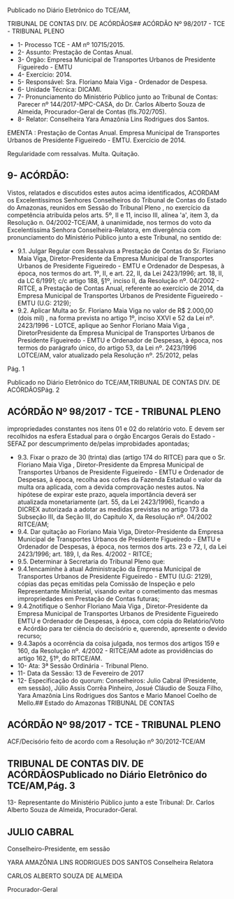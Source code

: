 Publicado  no  Diário Eletrônico do TCE/AM,

TRIBUNAL DE CONTAS DIV. DE  ACÓRDÃOS## ACÓRDÃO Nº 98/2017 - TCE - TRIBUNAL PLENO

- 1- Processo TCE - AM nº 10715/2015.
- 2- Assunto: Prestação de Contas Anual.
- 3- Órgão: Empresa Municipal de Transportes Urbanos de Presidente Figueiredo - EMTU
- 4- Exercício: 2014.
- 5- Responsável: Sra. Floriano Maia Viga - Ordenador de Despesa.
- 6- Unidade Técnica: DICAMI.
- 7- Pronunciamento  do Ministério  Público  junto  ao Tribunal  de Contas: Parecer  nº 144/2017-MPC-CASA, do Dr. Carlos Alberto Souza de  Almeida, Procurador-Geral de Contas (fls.702/705).
- 8- Relator: Conselheira Yara Amazônia Lins Rodrigues dos Santos.

EMENTA : Prestação  de  Contas  Anual.  Empresa Municipal  de  Transportes  Urbanos  de  Presidente Figueiredo - EMTU. Exercício de 2014.

Regularidade com ressalvas. Multa. Quitação.

## 9- ACÓRDÃO:

Vistos, relatados e discutidos estes autos acima identificados, ACORDAM os Excelentíssimos Senhores Conselheiros do Tribunal de Contas do Estado do Amazonas, reunidos em Sessão do Tribunal Pleno , no exercício da competência atribuída pelos arts. 5º, II e 11, inciso III, alínea 'a', item 3, da Resolução n. 04/2002-TCE/AM, à unanimidade, nos  termos  do  voto  da  Excelentíssima  Senhora  Conselheira-Relatora, em  divergência com pronunciamento do Ministério Público junto a este Tribunal, no sentido de:

- 9.1. Julgar  Regular  com  Ressalvas a  Prestação  de  Contas  do Sr. Floriano  Maia  Viga, Diretor-Presidente  da  Empresa  Municipal  de Transportes Urbanos de Presidente Figueiredo - EMTU e Ordenador de Despesas,  à  época,  nos  termos  do  art.  1º,  II,  e  art.  22,  II,  da  Lei 2423/1996; art. 18,  II, da LC 6/1991; c/c artigo 188,  §1º,  inciso II, da Resolução  nº.  04/2002  -  RITCE,  a  Prestação  de  Contas  Anual, referente ao exercício de 2014, da Empresa Municipal de Transportes Urbanos de Presidente Figueiredo - EMTU (U.G: 2129);
- 9.2. Aplicar Multa ao Sr. Floriano Maia Viga no valor de R$ 2.000,00 (dois mil) , na  forma  prevista  no  artigo  1º,  inciso  XXVI  e  52  da  Lei  nº. 2423/1996 - LOTCE, aplique ao Senhor Floriano Maia  Viga ,  DiretorPresidente da Empresa Municipal de Transportes Urbanos de Presidente Figueiredo - EMTU e Ordenador de Despesas, à época, nos termos  do  parágrafo  único,  do  artigo  53,  da  Lei  nº.  2423/1996  LOTCE/AM,  valor atualizado pela Resolução nº. 25/2012, pelas

Pág. 1

Publicado  no  Diário Eletrônico do TCE/AM,TRIBUNAL DE CONTAS DIV. DE  ACÓRDÃOSPág. 2

## ACÓRDÃO Nº 98/2017 - TCE - TRIBUNAL PLENO

impropriedades constantes nos itens 01 e 02 do relatório voto. E devem ser  recolhidos  na  esfera  Estadual  para  o  órgão  Encargos  Gerais  do Estado -SEFAZ por descumprimento de/pelas improbidades apontadas;

- 9.3. Fixar o prazo de 30 (trinta) dias (artigo 174 do RITCE) para que o Sr. Floriano  Maia  Viga , Diretor-Presidente  da  Empresa  Municipal  de Transportes Urbanos de Presidente Figueiredo - EMTU e Ordenador de Despesas, à época, recolha aos cofres da Fazenda Estadual o valor da multa  ora  aplicada,  com  a  devida  comprovação  nestes  autos.  Na hipótese de expirar este prazo, aquela importância deverá ser atualizada  monetariamente  (art.  55,  da  Lei  2423/1996),  ficando  a DICREX  autorizada  a  adotar  as  medidas  previstas  no  artigo  173  da Subseção III, da Seção III, do Capítulo X, da Resolução nº. 04/2002 RITCE/AM;
- 9.4. Dar  quitação ao  Floriano  Maia  Viga,  Diretor-Presidente  da  Empresa Municipal de Transportes Urbanos de Presidente Figueiredo - EMTU e Ordenador de Despesas, à época, nos termos dos arts. 23 e 72, I, da Lei 2423/1996; art. 189, I, da Res. 4/2002 - RITCE;
- 9.5. Determinar à Secretaria do Tribunal Pleno que:
- 9.4.1encaminhe  à  atual  Administração  da  Empresa  Municipal  de Transportes  Urbanos  de  Presidente  Figueiredo  -  EMTU  (U.G:  2129), cópias das  peças  emitidas  pela Comissão  de Inspeção  e  pelo Representante  Ministerial,  visando evitar o cometimento das mesmas impropriedades em Prestação de Contas futuras;
- 9.4.2notifique  o  Senhor Floriano  Maia  Viga ,  Diretor-Presidente  da Empresa Municipal de Transportes Urbanos de Presidente Figueiredo EMTU e Ordenador de Despesas, à época, com cópia do Relatório/Voto  e  Acórdão  para  ter  ciência  do  decisório  e,  querendo, apresente o devido recurso;
- 9.4.3após a ocorrência da coisa julgada, nos termos dos artigos 159 e 160, da Resolução nº. 4/2002 - RITCE/AM adote as providências do artigo 162, §1º, do RITCE/AM.
- 10-  Ata: 3ª Sessão Ordinária - Tribunal Pleno.
- 11-  Data da Sessão: 13 de Fevereiro de 2017
- 12-  Especificação do quorum: Conselheiros: Julio Cabral (Presidente, em sessão), Júlio Assis Corrêa Pinheiro, Josué Cláudio de Souza Filho, Yara Amazônia Lins Rodrigues dos Santos e Mario Manoel Coelho de Mello.## Estado do Amazonas TRIBUNAL DE CONTAS

## ACÓRDÃO Nº 98/2017 - TCE - TRIBUNAL PLENO

ACF/Decisório feito de acordo com a Resolução nº 30/2012-TCE/AM

## TRIBUNAL DE CONTAS DIV. DE  ACÓRDÃOSPublicado  no  Diário Eletrônico do TCE/AM,Pág. 3

13-  Representante  do  Ministério  Público  junto  a  este Tribunal: Dr. Carlos  Alberto Souza de Almeida, Procurador-Geral.

## JULIO CABRAL

Conselheiro-Presidente, em sessão

YARA AMAZÔNIA LINS RODRIGUES DOS SANTOS Conselheira Relatora

CARLOS ALBERTO SOUZA DE ALMEIDA

Procurador-Geral